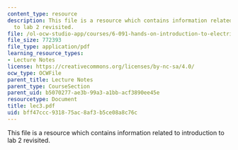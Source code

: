 ```yaml
---
content_type: resource
description: This file is a resource which contains information related to introduction
  to lab 2 revisited.
file: /ol-ocw-studio-app/courses/6-091-hands-on-introduction-to-electrical-engineering-lab-skills-january-iap-2008/bff47ccc931875ac8af3b5ce08a8c76c_lec3.pdf
file_size: 772393
file_type: application/pdf
learning_resource_types:
- Lecture Notes
license: https://creativecommons.org/licenses/by-nc-sa/4.0/
ocw_type: OCWFile
parent_title: Lecture Notes
parent_type: CourseSection
parent_uid: b5070277-ae3b-99a3-a1bb-acf3890ee45e
resourcetype: Document
title: lec3.pdf
uid: bff47ccc-9318-75ac-8af3-b5ce08a8c76c
---
```

This file is a resource which contains information related to introduction to lab 2 revisited.